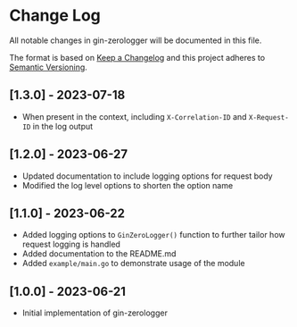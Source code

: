 # Change Log
All notable changes in gin-zerologger will be documented in this file.
 
The format is based on [Keep a Changelog](http://keepachangelog.com/)
and this project adheres to [Semantic Versioning](http://semver.org/).

## [1.3.0] - 2023-07-18

- When present in the context, including `X-Correlation-ID` and `X-Request-ID` in the log output

## [1.2.0] - 2023-06-27

- Updated documentation to include logging options for request body
- Modified the log level options to shorten the option name

## [1.1.0] - 2023-06-22

- Added logging options to `GinZeroLogger()` function to further tailor how request logging is handled
- Added documentation to the README.md
- Added `example/main.go` to demonstrate usage of the module

## [1.0.0] - 2023-06-21

- Initial implementation of gin-zerologger